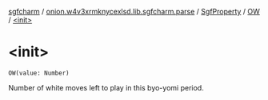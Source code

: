 [sgfcharm](../../../index.md) / [onion.w4v3xrmknycexlsd.lib.sgfcharm.parse](../../index.md) / [SgfProperty](../index.md) / [OW](index.md) / [&lt;init&gt;](./-init-.md)

# &lt;init&gt;

`OW(value: Number)`

Number of white moves left to play in this byo-yomi period.

